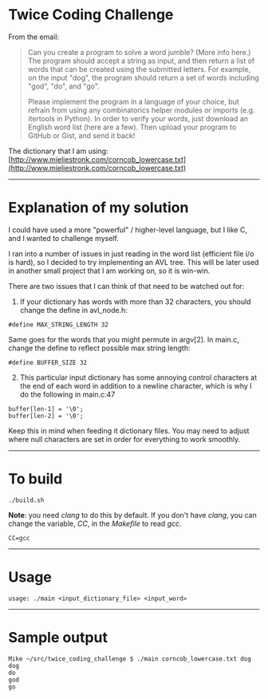 # Twice Coding Challenge

From the email:

> Can you create a program to solve a word jumble? (More info here.) The program should accept a string as input, and then return a list of words that can be created using the submitted letters. For example, on the input "dog", the program should return a set of words including "god", "do", and "go".
> 
> Please implement the program in a language of your choice, but refrain from using any combinatorics helper modules or imports (e.g. itertools in Python). In order to verify your words, just download an English word list (here are a few). Then upload your program to GitHub or Gist, and send it back!

The dictionary that I am using: [http://www.mieliestronk.com/corncob_lowercase.txt](http://www.mieliestronk.com/corncob_lowercase.txt)

<hr/>

# Explanation of my solution

I could have used a more "powerful" / higher-level language, but I like C, and I wanted to challenge myself.

I ran into a number of issues in just reading in the word list (efficient file i/o is hard), so I decided to try implementing an AVL tree. This will be later used in another small project that I am working on, so it is win-win.

There are two issues that I can think of that need to be watched out for:

1. If your dictionary has words with more than 32 characters, you should change the define in avl_node.h:

```
#define MAX_STRING_LENGTH 32
```

Same goes for the words that you might permute in argv[2]. In main.c, change the define to reflect possible max string length:

```
#define BUFFER_SIZE 32
```

2. This particular input dictionary has some annoying control characters at the end of each word in addition to a newline character, which is why I do the following in main.c:47

```
buffer[len-1] = '\0';
buffer[len-2] = '\0';
```

Keep this in mind when feeding it dictionary files. You may need to adjust where null characters are set in order for everything to work smoothly.

<hr/>

# To build

```
./build.sh
```

**Note**: you need *clang* to do this by default. If you don't have *clang*, you can change the variable, *CC*, in the *Makefile* to read *gcc*.

```
CC=gcc
```

<hr/>

# Usage

```
usage: ./main <input_dictionary_file> <input_word>
```

<hr/>

# Sample output

```
Mike ~/src/twice_coding_challenge $ ./main corncob_lowercase.txt dog
dog
do
god
go
```

